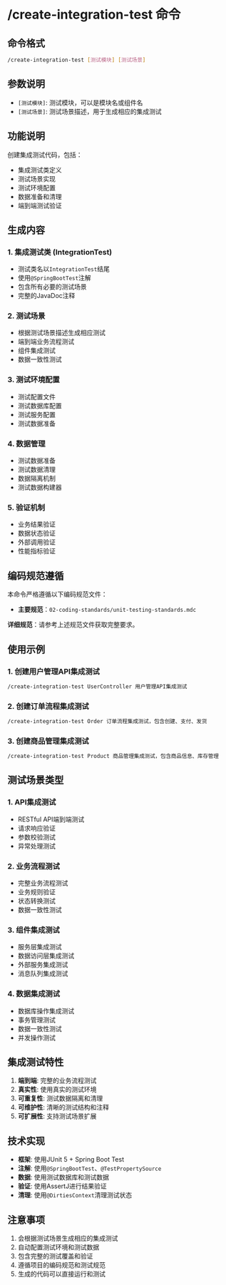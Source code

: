 # /create-integration-test 命令

## 命令格式
```bash
/create-integration-test [测试模块] [测试场景]
```

## 参数说明
- `[测试模块]`: 测试模块，可以是模块名或组件名
- `[测试场景]`: 测试场景描述，用于生成相应的集成测试

## 功能说明
创建集成测试代码，包括：
- 集成测试类定义
- 测试场景实现
- 测试环境配置
- 数据准备和清理
- 端到端测试验证

## 生成内容

### 1. 集成测试类 (IntegrationTest)
- 测试类名以`IntegrationTest`结尾
- 使用`@SpringBootTest`注解
- 包含所有必要的测试场景
- 完整的JavaDoc注释

### 2. 测试场景
- 根据测试场景描述生成相应测试
- 端到端业务流程测试
- 组件集成测试
- 数据一致性测试

### 3. 测试环境配置
- 测试配置文件
- 测试数据库配置
- 测试服务配置
- 测试数据准备

### 4. 数据管理
- 测试数据准备
- 测试数据清理
- 数据隔离机制
- 测试数据构建器

### 5. 验证机制
- 业务结果验证
- 数据状态验证
- 外部调用验证
- 性能指标验证

## 编码规范遵循

本命令严格遵循以下编码规范文件：
- **主要规范**：`02-coding-standards/unit-testing-standards.mdc`

**详细规范**：请参考上述规范文件获取完整要求。

## 使用示例

### 1. 创建用户管理API集成测试
```bash
/create-integration-test UserController 用户管理API集成测试
```

### 2. 创建订单流程集成测试
```bash
/create-integration-test Order 订单流程集成测试，包含创建、支付、发货
```

### 3. 创建商品管理集成测试
```bash
/create-integration-test Product 商品管理集成测试，包含商品信息、库存管理
```

## 测试场景类型

### 1. API集成测试
- RESTful API端到端测试
- 请求响应验证
- 参数校验测试
- 异常处理测试

### 2. 业务流程测试
- 完整业务流程测试
- 业务规则验证
- 状态转换测试
- 数据一致性测试

### 3. 组件集成测试
- 服务层集成测试
- 数据访问层集成测试
- 外部服务集成测试
- 消息队列集成测试

### 4. 数据集成测试
- 数据库操作集成测试
- 事务管理测试
- 数据一致性测试
- 并发操作测试

## 集成测试特性
1. **端到端**: 完整的业务流程测试
2. **真实性**: 使用真实的测试环境
3. **可重复性**: 测试数据隔离和清理
4. **可维护性**: 清晰的测试结构和注释
5. **可扩展性**: 支持测试场景扩展

## 技术实现
- **框架**: 使用JUnit 5 + Spring Boot Test
- **注解**: 使用`@SpringBootTest`、`@TestPropertySource`
- **数据**: 使用测试数据库和测试数据
- **验证**: 使用AssertJ进行结果验证
- **清理**: 使用`@DirtiesContext`清理测试状态

## 注意事项
1. 会根据测试场景生成相应的集成测试
2. 自动配置测试环境和测试数据
3. 包含完整的测试覆盖和验证
4. 遵循项目的编码规范和测试规范
5. 生成的代码可以直接运行和测试
